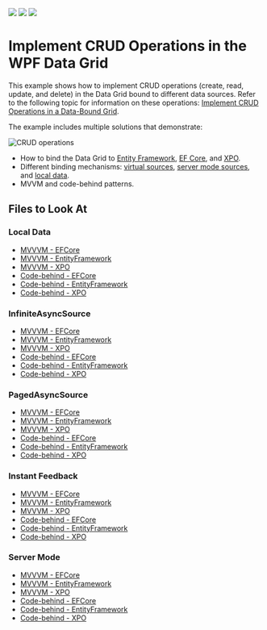 <!-- default badges list -->
![](https://img.shields.io/endpoint?url=https://codecentral.devexpress.com/api/v1/VersionRange/265491908/21.2.3%2B)
[![](https://img.shields.io/badge/Open_in_DevExpress_Support_Center-FF7200?style=flat-square&logo=DevExpress&logoColor=white)](https://supportcenter.devexpress.com/ticket/details/T899930)
[![](https://img.shields.io/badge/📖_How_to_use_DevExpress_Examples-e9f6fc?style=flat-square)](https://docs.devexpress.com/GeneralInformation/403183)
<!-- default badges end -->
<!--WARNING: This file has been automatically generated. Do not change it manually.-->
# Implement CRUD Operations in the WPF Data Grid

This example shows how to implement CRUD operations (create, read, update, and delete) in the Data Grid bound to different data sources. Refer to the following topic for information on these operations: [Implement CRUD Operations in a Data-Bound Grid](https://docs.devexpress.com/WPF/401907/controls-and-libraries/data-grid/crud-operations).

The example includes multiple solutions that demonstrate:

![CRUD operations](https://docs.devexpress.com/WPF/images/GridControl_CRUDMVVMInfiniteAsyncSource.png)

* How to bind the Data Grid to [Entity Framework](https://docs.microsoft.com/en-us/ef/ef6/), [EF Core](https://docs.microsoft.com/en-us/ef/), and [XPO](https://docs.devexpress.com/XPO/1998/express-persistent-objects).
* Different binding mechanisms: [virtual sources](https://docs.devexpress.com/WPF/10803/controls-and-libraries/data-grid/bind-to-data/bind-to-any-data-source-with-virtual-sources), [server mode sources](https://docs.devexpress.com/WPF/6279/controls-and-libraries/data-grid/bind-to-data/server-mode-and-instant-feedback), and [local data](https://docs.devexpress.com/WPF/6090/controls-and-libraries/data-grid/bind-to-data/bind-to-local-data).
* MVVM and code-behind patterns.

## Files to Look At

### Local Data

* [MVVVM - EFCore](CS/ViewModel/EFCore/LocalData)
* [MVVVM - EntityFramework](CS/ViewModel/EntityFramework/LocalData)
* [MVVVM - XPO](CS/ViewModel/XPO/LocalData)
* [Code-behind - EFCore](CS/CodeBehind/EFCore/LocalData)
* [Code-behind - EntityFramework](CS/CodeBehind/EntityFramework/LocalData)
* [Code-behind - XPO](CS/CodeBehind/XPO/LocalData)

### InfiniteAsyncSource

* [MVVVM - EFCore](CS/ViewModel/EFCore/InfiniteAsyncSource)
* [MVVVM - EntityFramework](CS/ViewModel/EntityFramework/InfiniteAsyncSource)
* [MVVVM - XPO](CS/ViewModel/XPO/InfiniteAsyncSource)
* [Code-behind - EFCore](CS/CodeBehind/EFCore/InfiniteAsyncSource)
* [Code-behind - EntityFramework](CS/CodeBehind/EntityFramework/InfiniteAsyncSource)
* [Code-behind - XPO](CS/CodeBehind/XPO/InfiniteAsyncSource)

### PagedAsyncSource

* [MVVVM - EFCore](CS/ViewModel/EFCore/PagedAsyncSource)
* [MVVVM - EntityFramework](CS/ViewModel/EntityFramework/PagedAsyncSource)
* [MVVVM - XPO](CS/ViewModel/XPO/PagedAsyncSource)
* [Code-behind - EFCore](CS/CodeBehind/EFCore/PagedAsyncSource)
* [Code-behind - EntityFramework](CS/CodeBehind/EntityFramework/PagedAsyncSource)
* [Code-behind - XPO](CS/CodeBehind/XPO/PagedAsyncSource)

### Instant Feedback

* [MVVVM - EFCore](CS/ViewModel/EFCore/InstantFeedbackMode)
* [MVVVM - EntityFramework](CS/ViewModel/EntityFramework/InstantFeedbackMode)
* [MVVVM - XPO](CS/ViewModel/XPO/InstantFeedbackMode)
* [Code-behind - EFCore](CS/CodeBehind/EFCore/InstantFeedbackMode)
* [Code-behind - EntityFramework](CS/CodeBehind/EntityFramework/InstantFeedbackMode)
* [Code-behind - XPO](CS/CodeBehind/XPO/InstantFeedbackMode)

### Server Mode

* [MVVVM - EFCore](CS/ViewModel/EFCore/ServerMode)
* [MVVVM - EntityFramework](CS/ViewModel/EntityFramework/ServerMode)
* [MVVVM - XPO](CS/ViewModel/XPO/ServerMode)
* [Code-behind - EFCore](CS/CodeBehind/EFCore/ServerMode)
* [Code-behind - EntityFramework](CS/CodeBehind/EntityFramework/ServerMode)
* [Code-behind - XPO](CS/CodeBehind/XPO/ServerMode)
